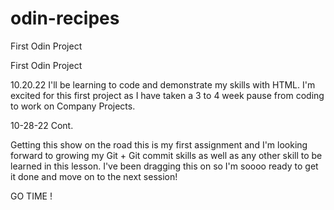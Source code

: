 # odin-recipes
First Odin Project

First Odin Project

10.20.22 I'll be learning to code and demonstrate my skills with HTML. I'm excited for this first project as I have taken a 3 to 4 week pause from coding to work on Company Projects.

10-28-22 Cont.

Getting this show on the road this is my first assignment and I'm looking forward to growing my Git + Git commit skills as well as any other skill to be learned in this lesson. I've been dragging this on so I'm soooo ready to get it done and move on to the next session!

GO TIME !
